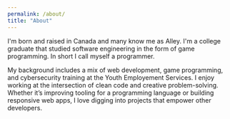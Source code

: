 ```yaml
---
permalink: /about/
title: "About"
---
```


I'm born and raised in Canada and many know me as Alley. I'm a college graduate that studied software engineering in the form of game programming. In short I call myself a programmer. 

My background includes a mix of web development, game programming, and cybersecurity training at the Youth Employement Services. I enjoy working at the intersection of clean code and creative problem-solving. Whether it’s improving tooling for a programming language or building responsive web apps, I love digging into projects that empower other developers.





